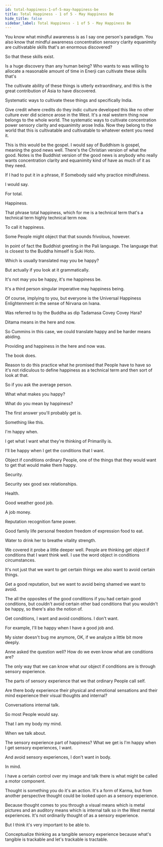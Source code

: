 ```yaml
---
id: total-happiness-1-of-5-may-happiness-be
title: Total Happiness - 1 of 5 - May Happiness Be
hide_title: false
sidebar_label: Total Happiness - 1 of 5 - May Happiness Be
---
```



You know what mindful awareness is as I say one person's paradigm. You also know that mindful awareness concentration sensory clarity equanimity are cultivatable skills that's an enormous discovered?

So that these skills exist.

Is a huge discovery than any human being? Who wants to was willing to allocate a reasonable amount of time in Enerji can cultivate these skills that's

The cultivate ability of these things is utterly extraordinary, and this is the great contribution of Asia to have discovered.

Systematic ways to cultivate these things and specifically India.

Give credit where credits do they indic culture developed this like no other culture ever did science arose in the West. It's a real western thing now belongs to the whole world. The systematic ways to cultivate concentration power sensory clarity and equanimity arose India. Now they belong to the world that this is cultivatable and cultivatable to whatever extent you need it.

This is this would be the gospel. I would say of Buddhism is gospel, meaning the good news well. There's the Christian version of what the good. Notes is the Buddhist version of the good news is anybody who really wants concentration clarity and equanimity kind of have as much of it as they need.

If I had to put it in a phrase, If Somebody said why practice mindfulness.

I would say.

For total.

Happiness.

That phrase total happiness, which for me is a technical term that's a technical term highly technical term now.

To call it happiness.

Some People might object that that sounds frivolous, however.

In point of fact the Buddhist greeting in the Pali language. The language that is closest to the Buddha himself is Suki Hoto.

Which is usually translated may you be happy?

But actually if you look at it grammatically.

It's not may you be happy, it's me happiness be.

It's a third person singular imperative may happiness being.

Of course, implying to you, but everyone is the Universal Happiness Enlightenment in the sense of Nirvana on Ivana.

Was referred to by the Buddha as dip Tadamasa Covey Covey Hara?

Ditama means in the here and now.

So Cummins in this case, we could translate happy and be harder means abiding.

Providing and happiness in the here and now was.

The book does.

Reason to do this practice what he promised that People have to have so it's not ridiculous to define happiness as a technical term and then sort of look at that.

So if you ask the average person.

What what makes you happy?

What do you mean by happiness?

The first answer you'll probably get is.

Something like this.

I'm happy when.

I get what I want what they're thinking of Primarilly is.

I'll be happy when I get the conditions that I want.

Object if conditions ordinary People, one of the things that they would want to get that would make them happy.

Security.

Security sex good sex relationships.

Health.

Good weather good job.

A job money.

Reputation recognition fame power.

Good family life personal freedom freedom of expression food to eat.

Water to drink her to breathe vitality strength.

We covered it probe a little deeper well. People are thinking get object if conditions that I want think well. I use the word object in conditions circumstances.

It's not just that we want to get certain things we also want to avoid certain things.

Get a good reputation, but we want to avoid being shamed we want to avoid.



The all the opposites of the good conditions if you had certain good conditions, but couldn't avoid certain other bad conditions that you wouldn't be happy, so there's also the notion of.



Get conditions, I want and avoid conditions. I don't want.

For example, I'll be happy when I have a good job and.

My sister doesn't bug me anymore, OK, if we analyze a little bit more deeply.

Anne asked the question well? How do we even know what are conditions are?

The only way that we can know what our object if conditions are is through sensory experience.

The parts of sensory experience that we that ordinary People call self.

Are there body experience their physical and emotional sensations and their mind experience their visual thoughts and internal?

Conversations internal talk.

So most People would say.

That I am my body my mind.

When we talk about.

The sensory experience part of happiness? What we get is I'm happy when I get sensory experiences, I want.

And avoid sensory experiences, I don't want in body.

In mind.

I have a certain control over my image and talk there is what might be called a motor component.

Thought is something you do it's an action. It's a form of Karma, but from another perspective thought could be looked upon as a sensory experience.

Because thought comes to you through a visual means which is metal pictures and an auditory means which is internal talk so in the West mental experiences. It's not ordinarily thought of as a sensory experience.

But I think it's very important to be able to.

Conceptualize thinking as a tangible sensory experience because what's tangible is trackable and let's trackable is tractable.

